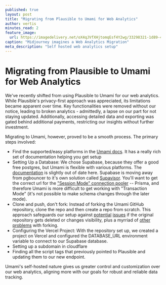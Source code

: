 ```yaml
---
published: true
layout: post
title: "Migrating from Plausible to Umami for Web Analytics"
author: vertis
minutes_read: 2
feature_image:
  url: https://imagedelivery.net/oX4qJVfXHjtomqEsf4Y2wg/33298321-1d89-40c8-c7f4-b5c18fefe700/w=800
caption: "Midjourney imagines a Web Analytics Migration"
meta_description: "Self hosted web analytics setup"
---
```


# Migrating from Plausible to Umami for Web Analytics

We've recently shifted from using Plausible to Umami for our web analytics. While Plausible's privacy-first approach was appreciated, its limitations became apparent over time. Key functionalities were removed without our notice, leading to broken analytics - admittedly, a lapse on our part for not staying updated. Additionally, accessing detailed data and exporting was gated behind additional payments, restricting our insights without further investment.

Migrating to Umami, however, proved to be a smooth process. The primary steps involved:

- Find the supported/easy platforms in the [Umami docs](https://umami.is/docs). It has a really rich set of documentation helping you get setup
- Setting Up a Database: We chose Supabase, because they offer a good free postgres, but Umami is flexible with various platforms. The [documentation](https://umami.is/docs/running-on-supabase) is slightly out of date here. Supabase is moving away from pgbouncer to it's own solution called [Supavisor](https://github.com/supabase/supavisor). You'll want to get the correct url for the ["Session Mode" connection pooler](https://supabase.com/docs/guides/database/connecting-to-postgres#how-connection-pooling-works) -- Prisma, and therefore Umami is more difficult to get working with "Transaction Mode" (it's not possible to make schema changes through the later mode).
- Clone and push, don't fork: Instead of forking the Umami GitHub repository, clone the repo and then create a repo from scratch. This approach safeguards our setup against [potential](https://docs.github.com/en/pull-requests/collaborating-with-pull-requests/working-with-forks/what-happens-to-forks-when-a-repository-is-deleted-or-changes-visibility) [issues](https://www.niels-ole.com/ownership/2018/03/16/github-forks.html) if the original repository gets deleted or changes visibility, plus a myrriad of [other problems](https://web.archive.org/web/20111128074444/http://zbowling.github.com/blog/2011/11/25/github/) with forking.
- Configuring the Vercel Project: With the repository set up, we created a project on Vercel and configured the DATABASE_URL environment variable to connect to our Supabase database.
- Setting up a subdomain in cloudflare
- Finding all the script tags that previously pointed to Plausible and updating them to our new endpoint.

Umami's self-hosted nature gives us greater control and customization over our web analytics, aligning more with our goals for robust and reliable data tracking.